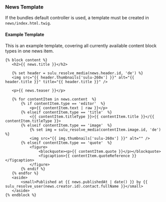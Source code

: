 ### News Template

If the bundles default controller is used, a template must be created in `news/index.html.twig`.

#### Example Template

This is an example template, covering all currently available content block types in one news item.

 ```twig
{% block content %}
    <h2>{{ news.title }}</h2>

    {% set header = sulu_resolve_media(news.header.id, 'de') %}
    <img src="{{ header.thumbnails['sulu-260x'] }}" alt="{{ header.title }}" title="{{ header.title }}" />

    <p>{{ news.teaser }}</p>
    
    {% for contentItem in news.content  %}
        {% if contentItem.type == 'editor'  %}
            <p>{{ contentItem.text | raw }}</p>
        {% elseif contentItem.type == 'title'  %}
            <{{ contentItem.titleType }}>{{ contentItem.title }}</{{ contentItem.titleType }}>
        {% elseif contentItem.type == 'image'  %}
            {% set img = sulu_resolve_media(contentItem.image.id, 'de') %}
            <img src="{{ img.thumbnails['sulu-260x'] }}" alt="" />
        {% elseif contentItem.type == 'quote'  %}
            <figure>
                <blockquote><p>{{ contentItem.quote }}</p></blockquote>
                <figcaption>{{ contentItem.quoteReference }}</figcaption>
            </figure>
        {% endif %}
    {% endfor %}
    <aside>
        <small>Published at {{ news.publishedAt | date() }} by {{ sulu_resolve_user(news.creator.id).contact.fullName }}</small>
    </aside>
{% endblock %}
 ```
